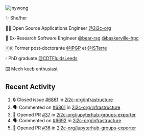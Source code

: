 ![jnywong](https://readme-typing-svg.demolab.com/?font=Intel+One+Mono&size=36&duration=3000&pause=1000&color=6bc46d&vCenter=true&width=170&lines=jnywong)

✨ She/her

👩‍💻 Open Source Applications Engineer [@2i2c-org](https://2i2c.org/)

🐻 Ex-Research Software Engineer [@bear-rsg](https://github.com/bear-rsg) [@baskerville-hpc](https://github.com/baskerville-hpc) 

🇫🇷 Former post-doctorante [@IPGP](https://github.com/IPGP) et [@ISTerre](https://www.isterre.fr/) 

💧 PhD graduate [@CDTFluidsLeeds](https://fluid-dynamics.leeds.ac.uk/) 

⌨️ Mech keeb enthusiast 

## Recent Activity 

<!--START_SECTION:activity-->
1. 🔒 Closed issue [#6861](https://github.com/2i2c-org/infrastructure/issues/6861) in [2i2c-org/infrastructure](https://github.com/2i2c-org/infrastructure)
2. 🗣 Commented on [#6861](https://github.com/2i2c-org/infrastructure/issues/6861#issuecomment-3401978645) in [2i2c-org/infrastructure](https://github.com/2i2c-org/infrastructure)
3. 💪 Opened PR [#37](undefined) in [2i2c-org/jupyterhub-groups-exporter](https://github.com/2i2c-org/jupyterhub-groups-exporter)
4. 🗣 Commented on [#6692](https://github.com/2i2c-org/infrastructure/issues/6692#issuecomment-3401790720) in [2i2c-org/infrastructure](https://github.com/2i2c-org/infrastructure)
5. 💪 Opened PR [#36](undefined) in [2i2c-org/jupyterhub-groups-exporter](https://github.com/2i2c-org/jupyterhub-groups-exporter)
<!--END_SECTION:activity-->
